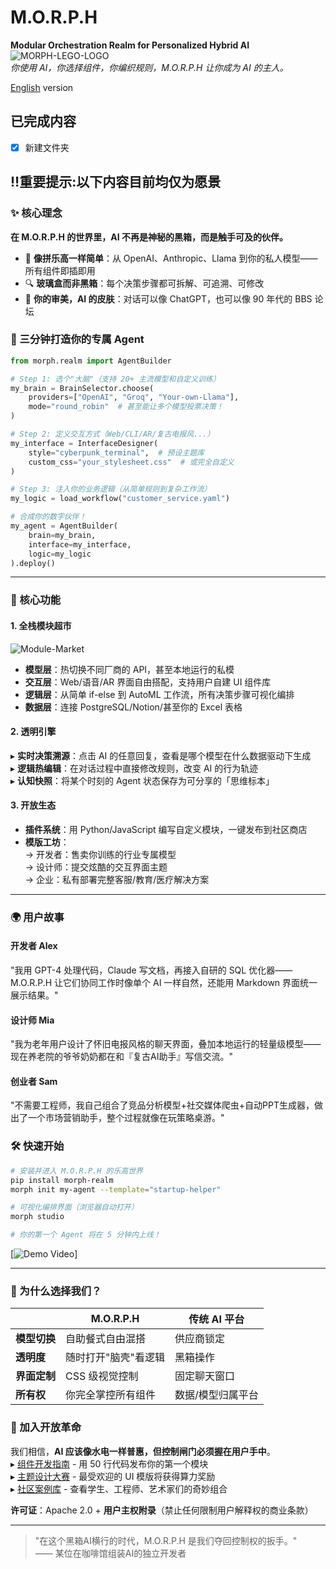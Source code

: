# **M.O.R.P.H**  
**Modular Orchestration Realm for Personalized Hybrid AI**  
![MORPH-LEGO-LOGO](https://via.placeholder.com/150x50?text=🤖+🧩+🌈)  
*你使用 AI，你选择组件，你编织规则，M.O.R.P.H 让你成为 AI 的主人。*

[English](README.md) version

## 已完成内容
- [x] 新建文件夹


## **‼重要提示:以下内容目前均仅为愿景**

### **✨ 核心理念**  
**在 M.O.R.P.H 的世界里，AI 不再是神秘的黑箱，而是触手可及的伙伴。**  
- 🧱 **像拼乐高一样简单**：从 OpenAI、Anthropic、Llama 到你的私人模型——所有组件即插即用  
- 🔍 **玻璃盒而非黑箱**：每个决策步骤都可拆解、可追溯、可修改  
- 🎨 **你的审美，AI 的皮肤**：对话可以像 ChatGPT，也可以像 90 年代的 BBS 论坛  


### **🚀 三分钟打造你的专属 Agent**  
```python
from morph.realm import AgentBuilder

# Step 1: 选个"大脑"（支持 20+ 主流模型和自定义训练）
my_brain = BrainSelector.choose(
    providers=["OpenAI", "Groq", "Your-own-Llama"], 
    mode="round_robin"  # 甚至能让多个模型投票决策！
)

# Step 2: 定义交互方式（Web/CLI/AR/复古电报风...）
my_interface = InterfaceDesigner(
    style="cyberpunk_terminal",  # 预设主题库
    custom_css="your_stylesheet.css"  # 或完全自定义
)

# Step 3: 注入你的业务逻辑（从简单规则到复杂工作流）
my_logic = load_workflow("customer_service.yaml") 

# 合成你的数字伙伴！
my_agent = AgentBuilder(
    brain=my_brain,
    interface=my_interface,
    logic=my_logic
).deploy()
```

---

### **🔧 核心功能**  

#### **1. 全栈模块超市**  
![Module-Market](https://via.placeholder.com/600x300?text=Models+→+UI+→+Logic+→+Data)  
- **模型层**：热切换不同厂商的 API，甚至本地运行的私模  
- **交互层**：Web/语音/AR 界面自由搭配，支持用户自建 UI 组件库  
- **逻辑层**：从简单 if-else 到 AutoML 工作流，所有决策步骤可视化编排  
- **数据层**：连接 PostgreSQL/Notion/甚至你的 Excel 表格  

#### **2. 透明引擎**  
▸ **实时决策溯源**：点击 AI 的任意回复，查看是哪个模型在什么数据驱动下生成  
▸ **逻辑热编辑**：在对话过程中直接修改规则，改变 AI 的行为轨迹  
▸ **认知快照**：将某个时刻的 Agent 状态保存为可分享的「思维标本」  

#### **3. 开放生态**  
- **插件系统**：用 Python/JavaScript 编写自定义模块，一键发布到社区商店  
- **模版工坊**：  
  → 开发者：售卖你训练的行业专属模型  
  → 设计师：提交炫酷的交互界面主题  
  → 企业：私有部署完整客服/教育/医疗解决方案  

---

### **🌍 用户故事**  
#### **开发者 Alex**  
"我用 GPT-4 处理代码，Claude 写文档，再接入自研的 SQL 优化器——M.O.R.P.H 让它们协同工作时像单个 AI 一样自然，还能用 Markdown 界面统一展示结果。"

#### **设计师 Mia**  
"我为老年用户设计了怀旧电报风格的聊天界面，叠加本地运行的轻量级模型——现在养老院的爷爷奶奶都在和『复古AI助手』写信交流。"

#### **创业者 Sam**  
"不需要工程师，我自己组合了竞品分析模型+社交媒体爬虫+自动PPT生成器，做出了一个市场营销助手，整个过程就像在玩策略桌游。"


### **🛠️ 快速开始**  
```bash
# 安装并进入 M.O.R.P.H 的乐高世界
pip install morph-realm
morph init my-agent --template="startup-helper"

# 可视化编排界面（浏览器自动打开）
morph studio

# 你的第一个 Agent 将在 5 分钟内上线！
```
[![Demo Video](https://via.placeholder.com/600x300?text=Click+to+Play+组装过程演示视频)]

---

### **🎯 为什么选择我们？**  
|                | M.O.R.P.H               | 传统 AI 平台            |  
|----------------|-------------------------|------------------------|  
| **模型切换**   | 自助餐式自由混搭        | 供应商锁定             |  
| **透明度**     | 随时打开"脑壳"看逻辑    | 黑箱操作               |  
| **界面定制**   | CSS 级视觉控制          | 固定聊天窗口           |  
| **所有权**     | 你完全掌控所有组件      | 数据/模型归属平台      |  


### **🤝 加入开放革命**  
我们相信，**AI 应该像水电一样普惠，但控制闸门必须握在用户手中**。  
▸ [组件开发指南](./DEV_GUIDE.md) - 用 50 行代码发布你的第一个模块  
▸ [主题设计大赛](./DESIGN_CONTEST.md) - 最受欢迎的 UI 模版将获得算力奖励  
▸ [社区案例库](./SHOWCASE.md) - 查看学生、工程师、艺术家们的奇妙组合  

**许可证**：Apache 2.0 + **用户主权附录**（禁止任何限制用户解释权的商业条款）  

---

> "在这个黑箱AI横行的时代，M.O.R.P.H 是我们夺回控制权的扳手。"  
> —— 某位在咖啡馆组装AI的独立开发者  
